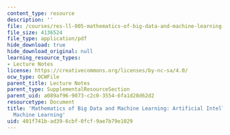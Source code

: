 ```yaml
---
content_type: resource
description: ''
file: /courses/res-ll-005-mathematics-of-big-data-and-machine-learning-january-iap-2020/401f741bad396cbf0fcf9ae7b79e1029_MITRES_LL_005IAP20_Supplemental_Ses01.pdf
file_size: 4136524
file_type: application/pdf
hide_download: true
hide_download_original: null
learning_resource_types:
- Lecture Notes
license: https://creativecommons.org/licenses/by-nc-sa/4.0/
ocw_type: OCWFile
parent_title: Lecture Notes
parent_type: SupplementalResourceSection
parent_uid: a089af96-9073-c2c0-3554-6fa1d28d62d2
resourcetype: Document
title: 'Mathematics of Big Data and Machine Learning: Artificial Intelligence and
  Machine Learning'
uid: 401f741b-ad39-6cbf-0fcf-9ae7b79e1029
---
```

